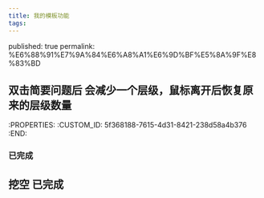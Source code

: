 ```yaml
---
title: 我的模板功能
tags:
---
```

published: true
permalink: %E6%88%91%E7%9A%84%E6%A8%A1%E6%9D%BF%E5%8A%9F%E8%83%BD

## 双击简要问题后 会减少一个层级，鼠标离开后恢复原来的层级数量
   :PROPERTIES:
   :CUSTOM_ID: 5f368188-7615-4d31-8421-238d58a4b376
   :END:
### 已完成
## 挖空 已完成
##